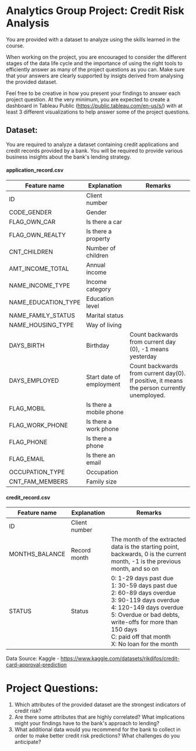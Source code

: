 # Analytics Group Project: Credit Risk Analysis

You are provided with a dataset to analyze using the skills learned in the course.

When working on the project, you are encouraged to consider the different stages of the data life cycle and the importance of using the right tools to efficiently answer as many of the project questions as you can. Make sure that your answers are clearly supported by insigts derived from analysing the provided dataset.

Feel free to be creative in how you present your findings to answer each project question. At the very minimum, you are expected to create a dashboard in Tableau Public (https://public.tableau.com/en-us/s/) with at least 3 different visualizations to help answer some of the project questions.

## Dataset:
You are required to analyze a dataset containing credit applications and credit records provided by a bank. You will be required to provide various business insights about the bank's lending strategy.

#### application_record.csv

| Feature name        | Explanation                                     | Remarks                                                                        |
|---------------------|-------------------------------------------------|--------------------------------------------------------------------------------|
| ID                  | Client number                                   |                                                                                |
| CODE_GENDER         | Gender                                          |                                                                                |
| FLAG_OWN_CAR        | Is there a car                                  |                                                                                |
| FLAG_OWN_REALTY     | Is there a property                             |                                                                                |
| CNT_CHILDREN        | Number of children                              |                                                                                |
| AMT_INCOME_TOTAL    | Annual income                                   |                                                                                |
| NAME_INCOME_TYPE    | Income category                                 |                                                                                |
| NAME_EDUCATION_TYPE | Education level                                 |                                                                                |
| NAME_FAMILY_STATUS  | Marital status                                  |                                                                                |
| NAME_HOUSING_TYPE   | Way of living                                   |                                                                                |
| DAYS_BIRTH          | Birthday                                        | Count backwards from current day (0), -1 means yesterday                       |
| DAYS_EMPLOYED       | Start date of employment                        | Count backwards from current day(0). If positive, it means the person currently unemployed. |
| FLAG_MOBIL          | Is there a mobile phone                         |                                                                                |
| FLAG_WORK_PHONE     | Is there a work phone                            |                                                                                |
| FLAG_PHONE          | Is there a phone                                 |                                                                                |
| FLAG_EMAIL          | Is there an email                                |                                                                                |
| OCCUPATION_TYPE     | Occupation                                      |                                                                                |
| CNT_FAM_MEMBERS     | Family size                                     |                                                                                |

#### credit_record.csv

| Feature name    | Explanation            | Remarks                                                                                |
|-----------------|------------------------|----------------------------------------------------------------------------------------|
| ID              | Client number          |                                                                                        |
| MONTHS_BALANCE  | Record month           | The month of the extracted data is the starting point, backwards, 0 is the current month, -1 is the previous month, and so on |
| STATUS          | Status                 | 0: 1-29 days past due<br>1: 30-59 days past due<br>2: 60-89 days overdue<br>3: 90-119 days overdue<br>4: 120-149 days overdue<br>5: Overdue or bad debts, write-offs for more than 150 days<br>C: paid off that month<br>X: No loan for the month |


Data Source: Kaggle - https://www.kaggle.com/datasets/rikdifos/credit-card-approval-prediction



# Project Questions:
1. Which attributes of the provided dataset are the strongest indicators of credit risk?
2. Are there some attributes that are highly correlated? What implications might your findings have to the bank's approach to lending?
3. What additional data would you recommend for the bank to collect in order to make better credit risk predictions? What challenges do you anticipate?
